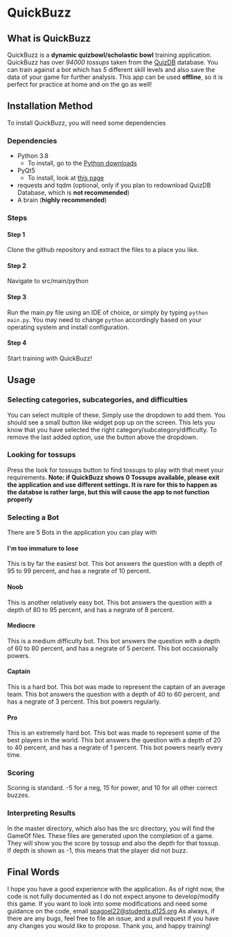 # QuickBuzz
## What is QuickBuzz
QuickBuzz is a **dynamic quizbowl/scholastic bowl** training application. QuickBuzz has over *94000 tossups* taken from the [QuizDB](https://www.quizdb.org) database. You can train against a bot which has *5* different skill levels and also save the data of your game for further analysis. This app can be used **offline**, so it is perfect for practice at home and on the go as well!
## Installation Method
To install QuickBuzz, you will need some dependencies
### Dependencies
  * Python 3.8
    * To install, go to the [Python downloads](https://www.python.org/downloads/)
  * PyQt5
    * To install, look at [this page](https://pypi.org/project/PyQt5/)
  * requests and tqdm (optional, only if you plan to redownload QuizDB Database, which is **not recommended**)
  * A brain (**highly recommended**)
### Steps
#### Step 1
Clone the github repository and extract the files to a place you like.
#### Step 2
Navigate to src/main/python
#### Step 3
Run the main.py file using an IDE of choice, or simply by typing `python main.py`. You may need to change `python` accordingly based on your operating system and install configuration.
#### Step 4
Start training with QuickBuzz!
## Usage
### Selecting categories, subcategories, and difficulties
You can select multiple of these. Simply use the dropdown to add them. You should see a small button like widget pop up on the screen. This lets you know that you have selected the right category/subcategory/difficulty. To remove the last added option, use the button above the dropdown.
### Looking for tossups
Press the look for tossups button to find tossups to play with that meet your requirements. **Note: if QuickBuzz shows 0 Tossups available, please exit the application and use different settings. It is rare for this to happen as the databse is rather large, but this will cause the app to not function properly**
### Selecting a Bot
There are 5 Bots in the application you can play with
#### I'm too immature to lose
This is by far the easiest bot. This bot answers the question with a depth of 95 to 99 percent, and has a negrate of 10 percent.
#### Noob
This is another relatively easy bot. This bot answers the question with a depth of 80 to 95 percent, and has a negrate of 8 percent.
#### Mediocre
This is a medium difficulty bot. This bot answers the question with a depth of 60 to 80 percent, and has a negrate of 5 percent. This bot occasionally powers.
#### Captain
This is a hard bot. This bot was made to represent the captain of an average team. This bot answers the question with a depth of 40 to 60 percent, and has a negrate of 3 percent. This bot powers regularly.
#### Pro
This is an extremely hard bot. This bot was made to represent some of the best players in the world. This bot answers the question with a depth of 20 to 40 percent, and has a negrate of 1 percent. This bot powers nearly every time.
### Scoring
Scoring is standard. -5 for a neg, 15 for power, and 10 for all other correct buzzes.
### Interpreting Results
In the master directory, which also has the src directory, you will find the GameOf files. These files are generated upon the completion of a game. They will show you the score by tossup and also the depth for that tossup. If depth is shown as -1, this means that the player did not buzz.
## Final Words
I hope you have a good experience with the application. As of right now, the code is not fully documented as I do not expect anyone to develop/modify this game. If you want to look into some modifications and need some guidance on the code, email spagoel22@students.d125.org
As always, if there are any bugs, feel free to file an issue, and a pull request if you have any changes you would like to propose.
Thank you, and happy training!
